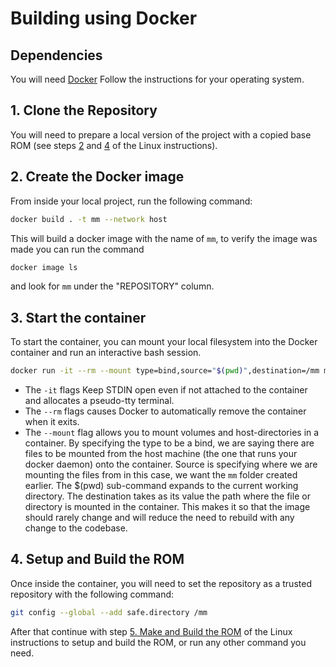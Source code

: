# Building using Docker

## Dependencies

You will need [Docker](https://docs.docker.com/get-docker/) Follow the instructions for your operating system.

## 1. Clone the Repository

You will need to prepare a local version of the project with a copied base ROM (see steps [2](../README.md#2-clone-the-repository) and [4](../README.md#4-prepare-a-base-rom) of the Linux instructions).

## 2. Create the Docker image

From inside your local project, run the following command:

```bash
docker build . -t mm --network host
```

This will build a docker image with the name of `mm`, to verify the image was made you can run the command

```bash
docker image ls
```

and look for `mm` under the "REPOSITORY" column.

## 3. Start the container

To start the container, you can mount your local filesystem into the Docker container and run an interactive bash session.

```bash
docker run -it --rm --mount type=bind,source="$(pwd)",destination=/mm mm /bin/bash
```

- The `-it` flags Keep STDIN open even if not attached to the container and allocates a pseudo-tty terminal.
- The `--rm` flags causes Docker to automatically remove the container when it exits.
- The `--mount` flag allows you to mount volumes and host-directories in a container. By specifying the type to be a bind, we are saying there are files to be mounted from the host machine (the one that runs your docker daemon) onto the container. Source is specifying where we are mounting the files from in this case, we want the `mm` folder created earlier. The $(pwd) sub-command expands to the current working directory. The destination takes as its value the path where the file or directory is mounted in the container. This makes it so that the image should rarely change and will reduce the need to rebuild with any change to the codebase.

## 4. Setup and Build the ROM

Once inside the container, you will need to set the repository as a trusted repository with the following command:

```bash
git config --global --add safe.directory /mm
```

After that continue with step [5. Make and Build the ROM](../README.md#5-make-and-build-the-rom) of the Linux instructions to setup and build the ROM, or run any other command you need.
